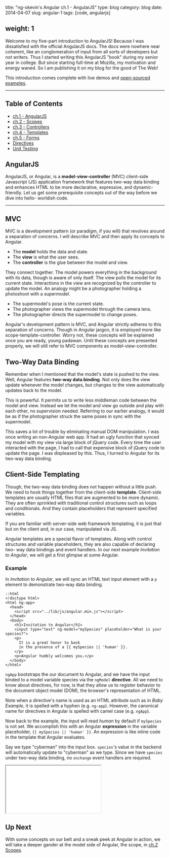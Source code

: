 title: "ng-okevin's Angular ch.1 - AngularJS"
type: blog
category: blog
date: 2014-04-07
slug: angular-1
tags: [code, angularjs]

weight: 1
---

Welcome to my five-part introduction to AngularJS! Because I was dissatisfied
with the official AngularJS docs. The docs were nowhere near coherent, like an
conglomeration of input from all sorts of developers but not writers. Thus I
started writing this AngularJS "book" during my senior year in college. But
since starting full-time at Mozilla, my motivation and energy waned. So I am
publishing it on my blog for the good of The Web!

This introduction comes complete with live demos and [open-sourced
examples](http://github.com/ngokevin/angularbook).

---

## Table of Contents

- [ch.1 - AngularJS](/blog/angular-1)
- [ch.2 - Scopes](/blog/angular-2)
- [ch.3 - Controllers](/blog/angular-3)
- [ch.4 - Templates](/blog/angular-4)
- [ch.5 - Forms](/blog/angular-5)
- [Directives](/blog/angularslider)
- [Unit Testing](/blog/angular-unit-testing)

## AngularJS

AngularJS, or Angular, is a **model-view-controller** (MVC) client-side
Javascript (JS) application framework that features two-way data binding and
enhances HTML to be more declarative, expressive, and dynamic-friendly. Let us
get some prerequisite concepts out of the way before we dive into hello-
worldish code.

---

## MVC

MVC is a development pattern (or paradigm, if you will) that revolves around a
separation of concerns. I will describe MVC and then apply its concepts to
Angular.

- The **model** holds the data and state.
- The **view** is what the user sees.
- The **controller** is the glue between the model and view.

They connect together. The model powers everything in the background with its
data, though is aware of only itself. The view polls the model for its current
state. Interactions in the view are recognized by the controller to update the
model. An analogy might be a photographer holding a photoshoot with a
supermodel.

- The supermodel's pose is the current state.
- The photographer views the supermodel through the camera lens.
- The photographer directs the supermodel to change poses.

Angular's development pattern is MVC, and Angular strictly adheres to this
separation of concerns. Though in Angular jargon, it is employed more like
scope-template-controller. Worry not, these concepts will be explained once you
are ready, young padawan. Until these concepts are presented properly, we will
still refer to MVC components as model-view-controller.

## Two-Way Data Binding

Remember when I mentioned that the model's state is pushed to the view. Well,
Angular features **two-way data binding**. Not only does the view update
whenever the model changes, but changes to the view automatically updates
back to the model.

This is powerful. It permits us to write less middleman code between the model
and view. Instead we let the model and view go outside and play with each
other, no supervision needed. Referring to our earlier analogy, it would be as
if the photographer struck the same poses in sync with the supermodel.

This saves a lot of trouble by eliminating manual DOM manipulation. I was once
writing an non-Angular web app. It had an ugly function that synced my model
with my view via large block of jQuery code. Every time the user interacted
with the page, I had to call that expensive block of jQuery code to update the
page. I was displeased by this. Thus, I turned to Angular for its two-way
data binding.

## Client-Side Templating

Though, the two-way data binding does not happen without a little push. We need
to hook things together from the client-side **template**. Client-side
templates are usually HTML files that are augmented to be more dynamic. They
are often sprinkled with traditional control structures such as loops and
conditionals. And they contain placeholders that represent specified variables.

If you are familiar with server-side web framework templating, it is just that
but on the client and, in our case, manipulated via JS.

Angular templates are a special flavor of templates. Along with control
structures and variable placeholders, they are also capable of declaring two-
way data bindings and event handlers. In our next example
*Invitation to Angular*, we will get a first glimpse at some Angular.

### Example

In *Invitation to Angular*, we will sync an HTML text input element with a
```p``` element to demonstrate two-way data binding.

    ::html
    <!doctype html>
    <html ng-app>
      <head>
        <script src="../lib/js/angular.min.js"></script>
      </head>
      <body>
        <h1>Invitation to Angular</h1>
        <input type="text" ng-model="mySpecies" placeholder="What is your species?">
        <p>
          It is a great honor to bask
          in the presence of a {{ mySpecies || 'human' }}.
        </p>
        <p>Angular humbly welcomes you.</p>
      </body>
    </html>

```ngApp``` bootstraps the our document to Angular, and we have the input
binded to a model variable species via the ```ngModel``` **directive**.
All we need to know about directives, for now, is that they allow us to
register behavior to the document object model (DOM), the browser's
representation of HTML.

Note when a directive's name is used as an HTML attribute such as in *Baby
Example*, it is spelled with a hyphen (e.g. ```ng-app```). However, the
canonical name for directives in Angular is spelled with camel case (e.g.
```ngApp```).

Now back to the example, the input will read *human* by default if
```mySpecies``` is not set. We accomplish this with an Angular **expression**
in the variable placeholder, ```{{ mySpecies || 'human' }}```. An expression is
like inline code in the template that Angular evaluates.

Say we type "cyberman" into the input box. ```species```'s value in the
backend will automatically update to "cyberman" as we type. Since we have
```species``` under two-way data binding, no ```onchange``` event handlers are
required.

<iframe src="/files/ng-book/examples/invitationtoangular/index.html"></iframe>

## Up Next

With some concepts on our belt and a sneak peek at Angular in action, we will
take a deeper gander at the model side of Angular, the scope, in
[ch.2 Scopes](/blog/angular-2).
